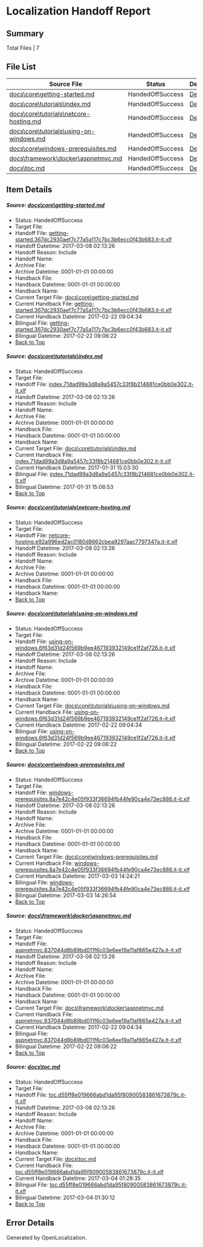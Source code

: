 # <a name='report-top'></a> Localization Handoff Report

## Summary
 Total Files | 7

## File List
 Source File | Status | Details 
 ----------- | ------ | ------- 
 [docs\core\getting-started.md](https://github.com/dotnet/docs/blob/9d770d008ff1223499de36b2b7b731d8ff6f0f2b/docs/core/getting-started.md) | HandedOffSuccess | [Details](#1b2e36322cc1d55e687d98b64d03e4b96314d4ec44)
 [docs\core\tutorials\index.md](https://github.com/dotnet/docs/blob/9d770d008ff1223499de36b2b7b731d8ff6f0f2b/docs/core/tutorials/index.md) | HandedOffSuccess | [Details](#7b9279642d97868f155dfb1e5835bc941277085f101)
 [docs\core\tutorials\netcore-hosting.md](https://github.com/dotnet/docs/blob/9d770d008ff1223499de36b2b7b731d8ff6f0f2b/docs/core/tutorials/netcore-hosting.md) | HandedOffSuccess | [Details](#7618af5bed33d2e1801b1a9c1351a1d09d49b86e110)
 [docs\core\tutorials\using-on-windows.md](https://github.com/dotnet/docs/blob/9d770d008ff1223499de36b2b7b731d8ff6f0f2b/docs/core/tutorials/using-on-windows.md) | HandedOffSuccess | [Details](#b2f82cacd37387a9bb8f593887be64b0e626913f114)
 [docs\core\windows-prerequisites.md](https://github.com/dotnet/docs/blob/9d770d008ff1223499de36b2b7b731d8ff6f0f2b/docs/core/windows-prerequisites.md) | HandedOffSuccess | [Details](#7baeed0cda37e9901c042f696740a0cf9fe039d4119)
 [docs\framework\docker\aspnetmvc.md](https://github.com/dotnet/docs/blob/9d770d008ff1223499de36b2b7b731d8ff6f0f2b/docs/framework/docker/aspnetmvc.md) | HandedOffSuccess | [Details](#96ae387928e5cb433606b0950270f8c7db8470113111)
 [docs\toc.md](https://github.com/dotnet/docs/blob/9d770d008ff1223499de36b2b7b731d8ff6f0f2b/docs/toc.md) | HandedOffSuccess | [Details](#8eb15b67fc042d4aa26b973f0bfe1cce0634ab113443)

## Item Details
##### <a name='1b2e36322cc1d55e687d98b64d03e4b96314d4ec44'></a> Source: [docs\core\getting-started.md](https://github.com/dotnet/docs/blob/9d770d008ff1223499de36b2b7b731d8ff6f0f2b/docs/core/getting-started.md)
* Status: HandedOffSuccess
* Target File: 
* Handoff File: [getting-started.367dc2930aef7c77a5a117c7bc3b6ecc0f43b683.it-it.xlf](https://github.com/dotnet/docs.handoff/blob/ac1ef60a6a89f8266bc0c4f1d6ceea625a87bc29/ol-handoff/dotnet/docs.it-it/master/dotnet-core/getting-started.367dc2930aef7c77a5a117c7bc3b6ecc0f43b683.it-it.xlf)
* Handoff Datetime: 2017-03-08 02:13:26
* Handoff Reason: Include
* Handoff Name: 
* Archive File: 
* Archive Datetime: 0001-01-01 00:00:00
* Handback File: 
* Handback Datetime: 0001-01-01 00:00:00
* Handback Name: 
* Current Target File: [docs\core\getting-started.md](https://github.com/dotnet/docs.it-it/blob/1de091bca70f45da9e7e38bea530f2c519ad8c37/docs/core/getting-started.md)
* Current Handback File: [getting-started.367dc2930aef7c77a5a117c7bc3b6ecc0f43b683.it-it.xlf](https://github.com/dotnet/docs.handback/blob/9e45548cf36c6c4afd19b206910f9dfeaef6526e/ol-handback/dotnet/docs.it-it/master/dotnet-core/getting-started.367dc2930aef7c77a5a117c7bc3b6ecc0f43b683.it-it.xlf)
* Current Handback Datetime: 2017-02-22 09:04:34
* Bilingual File: [getting-started.367dc2930aef7c77a5a117c7bc3b6ecc0f43b683.it-it.xlf](https://github.com/dotnet/docs.handback/blob/9e45548cf36c6c4afd19b206910f9dfeaef6526e/ol-handback/dotnet/docs.it-it/master/dotnet-core/getting-started.367dc2930aef7c77a5a117c7bc3b6ecc0f43b683.it-it.xlf)
* Bilingual Datetime: 2017-02-22 09:06:22
* [Back to Top](#report-top)

##### <a name='7b9279642d97868f155dfb1e5835bc941277085f101'></a> Source: [docs\core\tutorials\index.md](https://github.com/dotnet/docs/blob/9d770d008ff1223499de36b2b7b731d8ff6f0f2b/docs/core/tutorials/index.md)
* Status: HandedOffSuccess
* Target File: 
* Handoff File: [index.71dad99a3d8a9a5457c33f8b214681ce0bb0e302.it-it.xlf](https://github.com/dotnet/docs.handoff/blob/ac1ef60a6a89f8266bc0c4f1d6ceea625a87bc29/ol-handoff/dotnet/docs.it-it/master/dotnet-core/index.71dad99a3d8a9a5457c33f8b214681ce0bb0e302.it-it.xlf)
* Handoff Datetime: 2017-03-08 02:13:26
* Handoff Reason: Include
* Handoff Name: 
* Archive File: 
* Archive Datetime: 0001-01-01 00:00:00
* Handback File: 
* Handback Datetime: 0001-01-01 00:00:00
* Handback Name: 
* Current Target File: [docs\core\tutorials\index.md](https://github.com/dotnet/docs.it-it/blob/e64475f60c5518aa2d15213c49d76589d6742c3e/docs/core/tutorials/index.md)
* Current Handback File: [index.71dad99a3d8a9a5457c33f8b214681ce0bb0e302.it-it.xlf](https://github.com/dotnet/docs.handback/blob/9d358d4c3a73552ff6bc9c90f1ffd192ba23f361/ol-handback/dotnet/docs.it-it/master/dotnet-core/index.71dad99a3d8a9a5457c33f8b214681ce0bb0e302.it-it.xlf)
* Current Handback Datetime: 2017-01-31 15:03:30
* Bilingual File: [index.71dad99a3d8a9a5457c33f8b214681ce0bb0e302.it-it.xlf](https://github.com/dotnet/docs.handback/blob/9d358d4c3a73552ff6bc9c90f1ffd192ba23f361/ol-handback/dotnet/docs.it-it/master/dotnet-core/index.71dad99a3d8a9a5457c33f8b214681ce0bb0e302.it-it.xlf)
* Bilingual Datetime: 2017-01-31 15:06:53
* [Back to Top](#report-top)

##### <a name='7618af5bed33d2e1801b1a9c1351a1d09d49b86e110'></a> Source: [docs\core\tutorials\netcore-hosting.md](https://github.com/dotnet/docs/blob/9d770d008ff1223499de36b2b7b731d8ff6f0f2b/docs/core/tutorials/netcore-hosting.md)
* Status: HandedOffSuccess
* Target File: 
* Handoff File: [netcore-hosting.e92a996ed2ac0180d8662cbea9297aac7797347a.it-it.xlf](https://github.com/dotnet/docs.handoff/blob/ac1ef60a6a89f8266bc0c4f1d6ceea625a87bc29/ol-handoff/dotnet/docs.it-it/master/dotnet-core/netcore-hosting.e92a996ed2ac0180d8662cbea9297aac7797347a.it-it.xlf)
* Handoff Datetime: 2017-03-08 02:13:26
* Handoff Reason: Include
* Handoff Name: 
* Archive File: 
* Archive Datetime: 0001-01-01 00:00:00
* Handback File: 
* Handback Datetime: 0001-01-01 00:00:00
* Handback Name: 
* [Back to Top](#report-top)

##### <a name='b2f82cacd37387a9bb8f593887be64b0e626913f114'></a> Source: [docs\core\tutorials\using-on-windows.md](https://github.com/dotnet/docs/blob/9d770d008ff1223499de36b2b7b731d8ff6f0f2b/docs/core/tutorials/using-on-windows.md)
* Status: HandedOffSuccess
* Target File: 
* Handoff File: [using-on-windows.6f63d31d24f569b9ee467193932149ce1f2af726.it-it.xlf](https://github.com/dotnet/docs.handoff/blob/ac1ef60a6a89f8266bc0c4f1d6ceea625a87bc29/ol-handoff/dotnet/docs.it-it/master/dotnet-core/using-on-windows.6f63d31d24f569b9ee467193932149ce1f2af726.it-it.xlf)
* Handoff Datetime: 2017-03-08 02:13:26
* Handoff Reason: Include
* Handoff Name: 
* Archive File: 
* Archive Datetime: 0001-01-01 00:00:00
* Handback File: 
* Handback Datetime: 0001-01-01 00:00:00
* Handback Name: 
* Current Target File: [docs\core\tutorials\using-on-windows.md](https://github.com/dotnet/docs.it-it/blob/1de091bca70f45da9e7e38bea530f2c519ad8c37/docs/core/tutorials/using-on-windows.md)
* Current Handback File: [using-on-windows.6f63d31d24f569b9ee467193932149ce1f2af726.it-it.xlf](https://github.com/dotnet/docs.handback/blob/9e45548cf36c6c4afd19b206910f9dfeaef6526e/ol-handback/dotnet/docs.it-it/master/dotnet-core/using-on-windows.6f63d31d24f569b9ee467193932149ce1f2af726.it-it.xlf)
* Current Handback Datetime: 2017-02-22 09:04:34
* Bilingual File: [using-on-windows.6f63d31d24f569b9ee467193932149ce1f2af726.it-it.xlf](https://github.com/dotnet/docs.handback/blob/9e45548cf36c6c4afd19b206910f9dfeaef6526e/ol-handback/dotnet/docs.it-it/master/dotnet-core/using-on-windows.6f63d31d24f569b9ee467193932149ce1f2af726.it-it.xlf)
* Bilingual Datetime: 2017-02-22 09:06:22
* [Back to Top](#report-top)

##### <a name='7baeed0cda37e9901c042f696740a0cf9fe039d4119'></a> Source: [docs\core\windows-prerequisites.md](https://github.com/dotnet/docs/blob/9d770d008ff1223499de36b2b7b731d8ff6f0f2b/docs/core/windows-prerequisites.md)
* Status: HandedOffSuccess
* Target File: 
* Handoff File: [windows-prerequisites.8a7e42c4e05f933f36694fb44fe90ca4e73ec886.it-it.xlf](https://github.com/dotnet/docs.handoff/blob/ac1ef60a6a89f8266bc0c4f1d6ceea625a87bc29/ol-handoff/dotnet/docs.it-it/master/dotnet-core/windows-prerequisites.8a7e42c4e05f933f36694fb44fe90ca4e73ec886.it-it.xlf)
* Handoff Datetime: 2017-03-08 02:13:26
* Handoff Reason: Include
* Handoff Name: 
* Archive File: 
* Archive Datetime: 0001-01-01 00:00:00
* Handback File: 
* Handback Datetime: 0001-01-01 00:00:00
* Handback Name: 
* Current Target File: [docs\core\windows-prerequisites.md](https://github.com/dotnet/docs.it-it/blob/0427f06ba795cf66433c228f3273b744d9e1d239/docs/core/windows-prerequisites.md)
* Current Handback File: [windows-prerequisites.8a7e42c4e05f933f36694fb44fe90ca4e73ec886.it-it.xlf](https://github.com/dotnet/docs.handback/blob/c7b67acea3368a33944623c6adaa8e9ea9a0228c/ol-handback/dotnet/docs.it-it/master/dotnet-core/windows-prerequisites.8a7e42c4e05f933f36694fb44fe90ca4e73ec886.it-it.xlf)
* Current Handback Datetime: 2017-03-03 14:24:21
* Bilingual File: [windows-prerequisites.8a7e42c4e05f933f36694fb44fe90ca4e73ec886.it-it.xlf](https://github.com/dotnet/docs.handback/blob/c7b67acea3368a33944623c6adaa8e9ea9a0228c/ol-handback/dotnet/docs.it-it/master/dotnet-core/windows-prerequisites.8a7e42c4e05f933f36694fb44fe90ca4e73ec886.it-it.xlf)
* Bilingual Datetime: 2017-03-03 14:26:54
* [Back to Top](#report-top)

##### <a name='96ae387928e5cb433606b0950270f8c7db8470113111'></a> Source: [docs\framework\docker\aspnetmvc.md](https://github.com/dotnet/docs/blob/9d770d008ff1223499de36b2b7b731d8ff6f0f2b/docs/framework/docker/aspnetmvc.md)
* Status: HandedOffSuccess
* Target File: 
* Handoff File: [aspnetmvc.837044d8b89bd011f6c03e6ee19a11af865e427a.it-it.xlf](https://github.com/dotnet/docs.handoff/blob/ac1ef60a6a89f8266bc0c4f1d6ceea625a87bc29/ol-handoff/dotnet/docs.it-it/master/dotnet-core/aspnetmvc.837044d8b89bd011f6c03e6ee19a11af865e427a.it-it.xlf)
* Handoff Datetime: 2017-03-08 02:13:26
* Handoff Reason: Include
* Handoff Name: 
* Archive File: 
* Archive Datetime: 0001-01-01 00:00:00
* Handback File: 
* Handback Datetime: 0001-01-01 00:00:00
* Handback Name: 
* Current Target File: [docs\framework\docker\aspnetmvc.md](https://github.com/dotnet/docs.it-it/blob/1de091bca70f45da9e7e38bea530f2c519ad8c37/docs/framework/docker/aspnetmvc.md)
* Current Handback File: [aspnetmvc.837044d8b89bd011f6c03e6ee19a11af865e427a.it-it.xlf](https://github.com/dotnet/docs.handback/blob/9e45548cf36c6c4afd19b206910f9dfeaef6526e/ol-handback/dotnet/docs.it-it/master/dotnet-core/aspnetmvc.837044d8b89bd011f6c03e6ee19a11af865e427a.it-it.xlf)
* Current Handback Datetime: 2017-02-22 09:04:34
* Bilingual File: [aspnetmvc.837044d8b89bd011f6c03e6ee19a11af865e427a.it-it.xlf](https://github.com/dotnet/docs.handback/blob/9e45548cf36c6c4afd19b206910f9dfeaef6526e/ol-handback/dotnet/docs.it-it/master/dotnet-core/aspnetmvc.837044d8b89bd011f6c03e6ee19a11af865e427a.it-it.xlf)
* Bilingual Datetime: 2017-02-22 09:06:22
* [Back to Top](#report-top)

##### <a name='8eb15b67fc042d4aa26b973f0bfe1cce0634ab113443'></a> Source: [docs\toc.md](https://github.com/dotnet/docs/blob/9d770d008ff1223499de36b2b7b731d8ff6f0f2b/docs/toc.md)
* Status: HandedOffSuccess
* Target File: 
* Handoff File: [toc.d55ff8e019666abd1da95f80900583861673879c.it-it.xlf](https://github.com/dotnet/docs.handoff/blob/ac1ef60a6a89f8266bc0c4f1d6ceea625a87bc29/ol-handoff/dotnet/docs.it-it/master/dotnet-core/toc.d55ff8e019666abd1da95f80900583861673879c.it-it.xlf)
* Handoff Datetime: 2017-03-08 02:13:26
* Handoff Reason: Include
* Handoff Name: 
* Archive File: 
* Archive Datetime: 0001-01-01 00:00:00
* Handback File: 
* Handback Datetime: 0001-01-01 00:00:00
* Handback Name: 
* Current Target File: [docs\toc.md](https://github.com/dotnet/docs.it-it/blob/664e1273e06cf5a1ee234d932e3bb74f73c10b70/docs/toc.md)
* Current Handback File: [toc.d55ff8e019666abd1da95f80900583861673879c.it-it.xlf](https://github.com/dotnet/docs.handback/blob/cae16ee06788469e5fbf49d4f02769cd85e34565/ol-handback/dotnet/docs.it-it/master/dotnet-core/toc.d55ff8e019666abd1da95f80900583861673879c.it-it.xlf)
* Current Handback Datetime: 2017-03-04 01:28:35
* Bilingual File: [toc.d55ff8e019666abd1da95f80900583861673879c.it-it.xlf](https://github.com/dotnet/docs.handback/blob/cae16ee06788469e5fbf49d4f02769cd85e34565/ol-handback/dotnet/docs.it-it/master/dotnet-core/toc.d55ff8e019666abd1da95f80900583861673879c.it-it.xlf)
* Bilingual Datetime: 2017-03-04 01:30:12
* [Back to Top](#report-top)


## Error Details

Generated by OpenLocalization.
